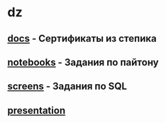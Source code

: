 # dz
## [docs](docs) - Сертификаты из степика
## [notebooks](notebooks) - Задания по пайтону
## [screens](screens) - Задания по  SQL
## [presentation](https://prezi.com/view/T2HNzFO9AXhUD07Fc2Dd/)
